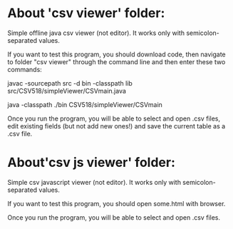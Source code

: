 # About 'csv viewer' folder:

Simple offline java csv viewer (not editor). It works only with semicolon-separated values.

If you want to test this program, you should download code, then navigate to folder "csv viewer" through the command line and then enter these two commands:

javac -sourcepath src -d bin -classpath lib src/CSV518/simpleViewer/CSVmain.java

java -classpath ./bin CSV518/simpleViewer/CSVmain

Once you run the program, you will be able to select and open .csv files, edit existing fields (but not add new ones!) and save the current table as a .csv file.

# About'csv js viewer' folder:

Simple csv javascript viewer (not editor). It works only with semicolon-separated values.

If you want to test this program, you should open some.html with browser.

Once you run the program, you will be able to select and open .csv files.
